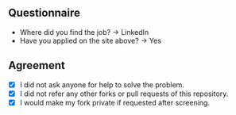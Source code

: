 ## Questionnaire

- Where did you find the job? -> LinkedIn
- Have you applied on the site above? -> Yes

## Agreement

- [x] I did not ask anyone for help to solve the problem.
- [x] I did not refer any other forks or pull requests of this repository.
- [x] I would make my fork private if requested after screening.
